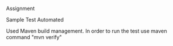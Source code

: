 Assignment

Sample Test Automated

Used Maven build management. In order to run the test use maven command "mvn verify"